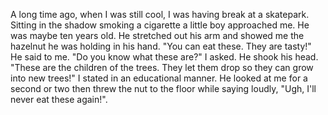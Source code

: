 A long time ago, when I was still cool, I was having break at a skatepark. Sitting in the shadow smoking a cigarette a little boy approached me. He was maybe ten years old. He stretched out his arm and showed me the hazelnut he was holding in his hand.
"You can eat these. They are tasty!" He said to me.
"Do you know what these are?" I asked. He shook his head. "These are the children of the trees. They let them drop so they can grow into new trees!" I stated in an educational manner.
He looked at me for a second or two then threw the nut to the floor while saying loudly, "Ugh, I'll never eat these again!".

<!---
Dadadot/Dadadot is a ✨ special ✨ repository because its `README.md` (this file) appears on your GitHub profile.
You can click the Preview link to take a look at your changes.
--->
